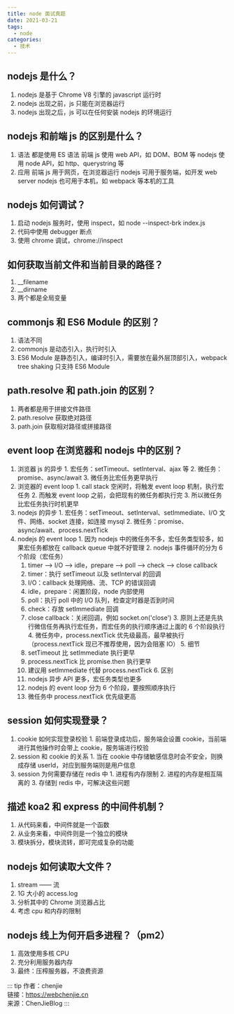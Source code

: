 ```yaml
---
title: node 面试真题
date: 2021-03-21
tags:
  - node
categories:
  - 技术
---
```

## nodejs 是什么？
  1. nodejs 是基于 Chrome V8 引擎的 javascript 运行时
  2. nodejs 出现之前，js 只能在浏览器运行
  3. nodejs 出现之后，js 可以在任何安装 nodejs 的环境运行

## nodejs 和前端 js 的区别是什么？
  1. 语法
    都是使用 ES 语法
    前端 js 使用 web API，如 DOM、BOM 等
    nodejs 使用 node API，如 http、querystring 等
  2. 应用
    前端 js 用于网页，在浏览器运行
    nodejs 可用于服务端，如开发 web server
    nodejs 也可用于本机，如 webpack 等本机的工具

## nodejs 如何调试？
  1. 启动 nodejs 服务时，使用 inspect，如 node --inspect-brk index.js
  2. 代码中使用 debugger 断点
  3. 使用 chrome 调试，chrome://inspect

## 如何获取当前文件和当前目录的路径？
  1. __filename
  2. __dirname
  3. 两个都是全局变量

## commonjs 和 ES6 Module 的区别？
  1. 语法不同
  2. commonjs 是动态引入，执行时引入
  3. ES6 Module 是静态引入，编译时引入，需要放在最外层顶部引入，webpack tree shaking 只支持 ES6 Module

## path.resolve 和 path.join 的区别？
  1. 两者都是用于拼接文件路径
  2. path.resolve 获取绝对路径
  3. path.join 获取相对路径或拼接路径

## event loop 在浏览器和 nodejs 中的区别？
  1. 浏览器 js 的异步
    1. 宏任务：setTimeout、setInterval、ajax 等
    2. 微任务：promise、async/await
    3. 微任务比宏任务更早执行
  2. 浏览器的 event loop
    1. call stack 空闲时，将触发 event loop 机制，执行宏任务
    2. 而触发 event loop 之前，会把现有的微任务都执行完
    3. 所以微任务比宏任务执行时机更早
  3. nodejs 的异步
    1. 宏任务：setTimeout、setInterval、setImmediate、I/O 文件、网络、socket 连接，如连接 mysql
    2. 微任务：promise、async/await、process.nextTick
  4. nodejs 的 event loop
    1. 因为 nodejs 中的微任务不多，宏任务类型较多，如果宏任务都放在 callback queue 中就不好管理
    2. nodejs 事件循环的分为 6 个阶段（宏任务）
      1. timer ——> I/O ——> idle，prepare ——> poll ——> check ——> close callback
      2. timer：执行 setTimeout 以及 setInterval 的回调
      3. I/O：callback 处理网络、流、TCP 的错误回调
      4. idle，prepare：闲置阶段，node 内部使用
      5. poll：执行 poll 中的 I/O 队列，检查定时器是否到时间
      6. check：存放 setImmediate 回调
      7. close callback：关闭回调，例如 socket.on('close')
    3. 原则上还是先执行微信任务再执行宏任务，而宏任务的执行顺序通过上面的 6 个阶段执行
    4. 微任务中，process.nextTick 优先级最高，最早被执行 （process.nextTick 现已不推荐使用，因为会阻塞 IO）
    5. 细节
      1. setTimeout 比 setImmediate 执行更早
      2. process.nextTick 比 promise.then 执行更早
      3. 建议用 setImmediate 代替 process.nextTick
    6. 区别
      1. nodejs 异步 API 更多，宏任务类型也更多
      2. nodejs 的 event loop 分为 6 个阶段，要按照顺序执行
      3. 微任务中 process.nextTick 优先级更高

## session 如何实现登录？
  1. cookie 如何实现登录校验
    1. 前端登录成功后，服务端会设置 cookie，当前端进行其他操作时会带上 cookie，服务端进行校验
  2. session 和 cookie 的关系
    1. 当在 cookie 中存储敏感信息时会不安全，则换成存储 userId，对应到服务端则是用户信息
  3. session 为何需要存储在 redis 中
    1. 进程有内存限制
    2. 进程的内存是相互隔离的
    3. 存储到 redis 中，可解决这些问题

## 描述 koa2 和 express 的中间件机制？
  1. 从代码来看，中间件就是一个函数
  2. 从业务来看，中间件则是一个独立的模块
  3. 模块拆分，模块流转，即可完成复杂的功能

## nodejs 如何读取大文件？
  1. stream —— 流
  2. 1G 大小的 access.log
  3. 分析其中的 Chrome 浏览器占比
  4. 考虑 cpu 和内存的限制

## nodejs 线上为何开启多进程？（pm2）
  1. 高效使用多核 CPU
  2. 充分利用服务器内存
  3. 最终：压榨服务器，不浪费资源

::: tip
作者：chenjie <br>
链接：https://webchenjie.cn <br>
来源：ChenJieBlog
:::
